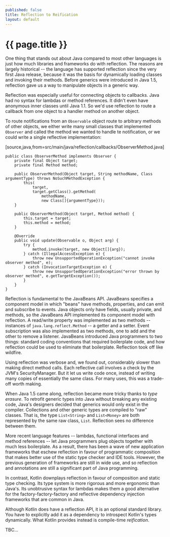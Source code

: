 ```yaml
---
published: false
title: Reflection to Reification
layout: default
---
```

# {{ page.title }}

One thing that stands out about Java compared to most other languages is just how much libraries and frameworks do with reflection.
The reasons are largely historical -- the language has supported reflection since the very first Java release, because it was the basis for dynamically loading classes and invoking their methods.
Before generics were introduced in Java 1.5, reflection gave us a way to manipulate objects in a generic way.

Reflection was especially useful for connecting objects to callbacks.
Java had no syntax for lambdas or method references.
It didn't even have anonymous inner classes until Java 1.1.
So we'd use reflection to route a callback from one object to a handler method on another object.

To route notifications from an `Observable` object route to arbitrary methods of other objects, we either write many small classes that implemented `Observer` and called the method we wanted to handle te notification, or we could write a single reflective implementation:

[source,java,from=src/main/java/reflection/callbacks/ObserverMethod.java]
```
public class ObserverMethod implements Observer {
    private final Object target;
    private final Method method;

    public ObserverMethod(Object target, String methodName, Class argumentType) throws NoSuchMethodException {
        this(
            target,
            target.getClass().getMethod(
                methodName,
                new Class[]{argumentType}));
    }

    public ObserverMethod(Object target, Method method) {
        this.target = target;
        this.method = method;
    }

    @Override
    public void update(Observable o, Object arg) {
        try {
            method.invoke(target, new Object[]{arg});
        } catch (IllegalAccessException e) {
            throw new UnsupportedOperationException("cannot invoke observer method", e);
        } catch (InvocationTargetException e) {
            throw new UnsupportedOperationException("error thrown by observer method", e.getTargetException());
        }
    }
}
```

Reflection is fundamental to the JavaBeans API.
JavaBeans specifies a component model in which  "beans" have methods, properties, and can emit and subscribe to events.
Java objects only have fields, usually private, and methods, so the JavaBeans API implemented its component model with reflection.
A read/write property was implemented as two methods -- instances of `java.lang.reflect.Method` -- a getter and a setter.
Event subscription was also implemented as two methods, one to add and the other to remove a listener.
JavaBeans introduced Java programmers to two things: standard coding conventions that required boilerplate code, and how reflection could be used to eliminate that boilerplate.
Reflection took off like wildfire.

Using reflection was verbose and, we found out, considerably slower than making direct method calls.
Each reflective call involves a check by the JVM's SecurityManager.
But it let us write code once, instead of writing many copies of essentially the same class.
For many uses, this was a trade-off worth making.

When Java 1.5 came along, reflection became more tricky thanks to _type erasure_.
To retrofit generic types into Java without breaking any existing code, Java's designers decided that generics would only exist in the compiler.
Collections and other generic types are compiled to "raw" classes.
That is, the type `List<String>` and `List<Money>` are both represented by the same raw class, `List`.
Reflection sees no difference between them.

More recent language features -- lambdas, functional interfaces and method references -- let Java programmers plug objects together with much less boilerplate.  As a result, there has been a wave of new application frameworks that eschew reflection in favour of programmatic composition that makes better use of the static type checker and IDE tools.   However, the previous generation of frameworks are still in wide use, and so reflection and annotations are still a significant part of Java programming.

In contrast, Kotlin downplays reflection in favour of composition and static type checking.  Its type system is more rigorous and more ergonomic than Java's.  Its unobtrusive syntax for lambdas makes them a good alternative for the factory-factory-factory and reflective dependency injection frameworks that are common in Java.

Although Kotlin does have a reflection API, it is an optional standard library.  You have to explicitly add it as a dependency to introspect Kotlin's types dynamically.  What Kotlin provides instead is compile-time _reification_.

TBC...
